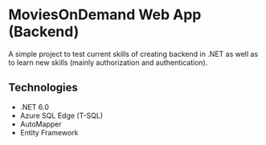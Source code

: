 # MoviesOnDemand Web App (Backend)

A simple project to test current skills of creating backend in .NET as well as to learn new skills (mainly authorization and authentication).

## Technologies

* .NET 6.0
* Azure SQL Edge (T-SQL)
* AutoMapper
* Entity Framework

